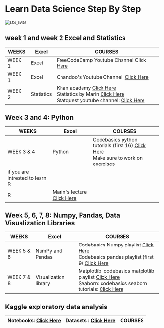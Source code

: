 # Learn Data Science Step By Step 
![DS_IMG](https://cdn.dribbble.com/users/257123/screenshots/6840549/big_data_4x.png?compress=1&resize=1600x1200)

## week 1 and week 2 Excel and Statistics

WEEKS | Excel | COURSES  
------------ | -------------  | -------------
WEEK 1 | Excel | FreeCodeCamp Youtube Channel  [Click Here](https://www.youtube.com/watch?v=Vl0H-qTclOg&t)
WEEK 1 | Excel | Chandoo's Youtube Channel:    [Click Here](https://www.youtube.com/channel/UC8uU_wruBMHeeRma49dtZKA)
WEEK 2 | Statistics | Khan academy             [Click Here](https://www.khanacademy.org/math/statistics-probability) <br/> Statistics by Marin      [Click Here](https://www.youtube.com/playlist?list=PLqzoL9-eJTNBZDG8jaNuhap1C9q6VHyVa) <br/> Statquest youtube channel: [Click Here](https://www.youtube.com/user/joshstarmer)

## Week 3 and 4: Python

WEEKS | Excel | COURSES  
------------ | -------------  | -------------
WEEK 3 & 4 | Python | Codebasics python tutorials (first 16)  [Click Here](https://www.youtube.com/playlist?list=PLeo1K3hjS3uv5U-Lmlnucd7gqF-3ehIh0) <br/> Make sure to work on exercises
if you are intrested to learn R|
  | R  | Marin's lecture            [Click Here](https://www.youtube.com/playlist?list=PLqzoL9-eJTNBlVXxWvJkq0dtVut2sICUW)

## Week 5, 6, 7, 8: Numpy, Pandas, Data Visualization Libraries

WEEKS | Excel | COURSES  
------------ | -------------  | -------------
WEEK 5 & 6 | NumPy and Pandas | Codebasics Numpy playlist  [Click Here](https://www.youtube.com/playlist?list=PLeo1K3hjS3uset9zIVzJWqplaWBiacTEU) <br/> Codebasics pandas playlist (first 9) [Click Here](https://www.youtube.com/playlist?list=PLeo1K3hjS3uuASpe-1LjfG5f14Bnozjwy)
WEEK 7 & 8 | Visualization library  | Matplotlib: codebasics matplotlib playlist     [Click Here](https://www.youtube.com/playlist?list=PLeo1K3hjS3uu4Lr8_kro2AqaO6CFYgKOl ) <br/> Seaborn: codebasics seaborn tutorials:         [Click Here](https://www.youtube.com/playlist?list=PLJIOr9Je9wzHT-ptgfelpt2Nyx4VGX_j9)

## Kaggle exploratory data analysis
Notebooks: [Click Here](https://www.kaggle.com/notebooks) | Datasets : [Click Here](https://www.kaggle.com/datasets) | COURSES  
------------ | -------------  | -------------
